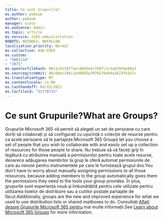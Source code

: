 ```yaml
---
title: Ce sunt Grupurile?
ms.author: pebaum
author: pebaum
manager: scotv
ms.audience: Admin
ms.topic: article
ms.service: o365-administration
ROBOTS: NOINDEX, NOFOLLOW
localization_priority: Normal
ms.collection: Adm_O365
ms.custom:
- "9001110"
- "3071"
ms.openlocfilehash: 9011c8219f7aec09454ecf08fc1c5ad2959e89a3
ms.sourcegitcommit: 8bc60ec34bc1e40685e3976576e04a2623f63a7c
ms.translationtype: MT
ms.contentlocale: ro-RO
ms.lasthandoff: 04/15/2021
ms.locfileid: "51770715"
---
```

# <a name="what-are-groups"></a><span data-ttu-id="68596-102">Ce sunt Grupurile?</span><span class="sxs-lookup"><span data-stu-id="68596-102">What are Groups?</span></span>

<span data-ttu-id="68596-103">Grupurile Microsoft 365 vă permit să alegeți un set de persoane cu care doriți să colaborați și să configurați cu ușurință o colecție de resurse pentru ca acele persoane să le partajeze.</span><span class="sxs-lookup"><span data-stu-id="68596-103">Microsoft 365 Groups let you choose a set of people that you wish to collaborate with and easily set up a collection of resources for those people to share.</span></span> <span data-ttu-id="68596-104">Nu trebuie să vă faceți griji în legătură cu atribuirea manuală a permisiunilor pentru toate acele resurse, deoarece adăugarea membrilor la grup le oferă automat permisiunile de care au nevoie pentru instrumentele pe care le furnizează grupul dvs.</span><span class="sxs-lookup"><span data-stu-id="68596-104">You don't have to worry about manually assigning permissions to all those resources, because adding members to the group automatically gives them the permissions they need to the tools your group provides.</span></span> <span data-ttu-id="68596-105">În plus, grupurile sunt experiența nouă și îmbunătățită pentru cele utilizate pentru utilizarea listelor de distribuire sau a cutiilor poștale partajate de făcut.</span><span class="sxs-lookup"><span data-stu-id="68596-105">Additionally, groups are the new and improved experience for what we used to use distribution lists or shared mailboxes to do.</span></span>  <span data-ttu-id="68596-106">Consultați [Aflați despre Grupurile Microsoft 365 pentru](https://support.office.com/article/b565caa1-5c40-40ef-9915-60fdb2d97fa2) mai multe informații.</span><span class="sxs-lookup"><span data-stu-id="68596-106">See [Learn about Microsoft 365 Groups](https://support.office.com/article/b565caa1-5c40-40ef-9915-60fdb2d97fa2) for more information.</span></span> 